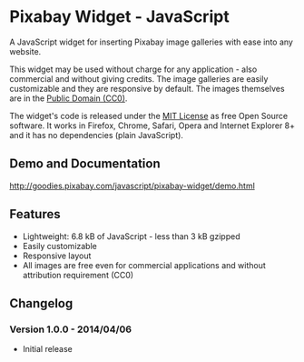 Pixabay Widget - JavaScript
===================

A JavaScript widget for inserting Pixabay image galleries with ease into any website.

This widget may be used without charge for any application - also commercial and without giving credits.
The image galleries are easily customizable and they are responsive by default. The images themselves are in the [Public Domain (CC0)](http://pixabay.com/service/terms/#download_terms).

The widget's code is released under the [MIT License](http://www.opensource.org/licenses/mit-license.php) as free Open Source software.
It works in Firefox, Chrome, Safari, Opera and Internet Explorer 8+ and it has no dependencies (plain JavaScript).

## Demo and Documentation

http://goodies.pixabay.com/javascript/pixabay-widget/demo.html

## Features

* Lightweight: 6.8 kB of JavaScript - less than 3 kB gzipped
* Easily customizable
* Responsive layout
* All images are free even for commercial applications and without attribution requirement (CC0)

## Changelog

### Version 1.0.0 - 2014/04/06

* Initial release
